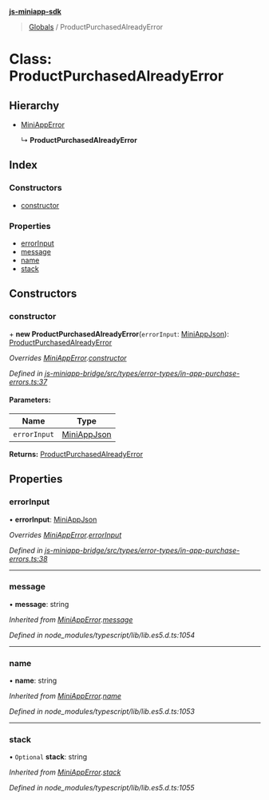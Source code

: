 **[js-miniapp-sdk](../README.md)**

> [Globals](../README.md) / ProductPurchasedAlreadyError

# Class: ProductPurchasedAlreadyError

## Hierarchy

* [MiniAppError](miniapperror.md)

  ↳ **ProductPurchasedAlreadyError**

## Index

### Constructors

* [constructor](productpurchasedalreadyerror.md#constructor)

### Properties

* [errorInput](productpurchasedalreadyerror.md#errorinput)
* [message](productpurchasedalreadyerror.md#message)
* [name](productpurchasedalreadyerror.md#name)
* [stack](productpurchasedalreadyerror.md#stack)

## Constructors

### constructor

\+ **new ProductPurchasedAlreadyError**(`errorInput`: [MiniAppJson](../interfaces/miniappjson.md)): [ProductPurchasedAlreadyError](productpurchasedalreadyerror.md)

*Overrides [MiniAppError](miniapperror.md).[constructor](miniapperror.md#constructor)*

*Defined in [js-miniapp-bridge/src/types/error-types/in-app-purchase-errors.ts:37](https://github.com/rakutentech/js-miniapp/blob/759cace/js-miniapp-bridge/src/types/error-types/in-app-purchase-errors.ts#L37)*

#### Parameters:

Name | Type |
------ | ------ |
`errorInput` | [MiniAppJson](../interfaces/miniappjson.md) |

**Returns:** [ProductPurchasedAlreadyError](productpurchasedalreadyerror.md)

## Properties

### errorInput

•  **errorInput**: [MiniAppJson](../interfaces/miniappjson.md)

*Overrides [MiniAppError](miniapperror.md).[errorInput](miniapperror.md#errorinput)*

*Defined in [js-miniapp-bridge/src/types/error-types/in-app-purchase-errors.ts:38](https://github.com/rakutentech/js-miniapp/blob/759cace/js-miniapp-bridge/src/types/error-types/in-app-purchase-errors.ts#L38)*

___

### message

•  **message**: string

*Inherited from [MiniAppError](miniapperror.md).[message](miniapperror.md#message)*

*Defined in node_modules/typescript/lib/lib.es5.d.ts:1054*

___

### name

•  **name**: string

*Inherited from [MiniAppError](miniapperror.md).[name](miniapperror.md#name)*

*Defined in node_modules/typescript/lib/lib.es5.d.ts:1053*

___

### stack

• `Optional` **stack**: string

*Inherited from [MiniAppError](miniapperror.md).[stack](miniapperror.md#stack)*

*Defined in node_modules/typescript/lib/lib.es5.d.ts:1055*
